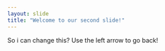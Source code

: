 ```yaml
---
layout: slide
title: "Welcome to our second slide!"
---
```

So i can change this?
Use the left arrow to go back!
